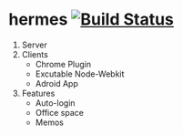 hermes [![Build Status](https://travis-ci.org/cortezcristian/hermes.svg?branch=master)](https://travis-ci.org/cortezcristian/hermes)
=========

1. Server
2. Clients
    - Chrome Plugin
    - Excutable Node-Webkit
    - Adroid App
3. Features
    - Auto-login
    - Office space
    - Memos
